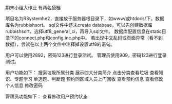 期末小组大作业 有两名搭档

项目名为RSystemhe2，直接放于服务器根目录下，如www/或htdocs/下。数据库名为rubbishsort。
sql文件中还未create database，可以先创建数据库rubbishsort，选择utf8_general_ci，再导入sql文件。
数据库配置信息在static目录下的connect.php和config.inc.php中。
若出现中文乱码或页面异常（看不到数据），尝试在以上两个文件中注释掉设置utf8的语句。

用户可以使用2892，密码123进行登录测试。
管理员使用909，密码123进行登录测试。

用户功能如下：
搜索垃圾所属分类
展示四大分类简介
点击分类查看垃圾
查看知识、专题学习
单选题、判断题
预约同区域人员上门回收
查看预约信息
查看修改个人信息
修改密码

管理员功能如下：
查看修改用户预约状态
